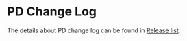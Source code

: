 # PD Change Log

The details about PD change log can be found in [Release list](https://github.com/tikv/pdv9/releases).